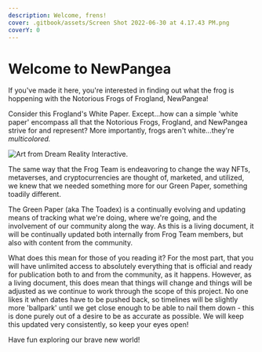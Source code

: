 ```yaml
---
description: Welcome, frens!
cover: .gitbook/assets/Screen Shot 2022-06-30 at 4.17.43 PM.png
coverY: 0
---
```


# Welcome to NewPangea

If you've made it here, you're interested in finding out what the frog is hoppening with the Notorious Frogs of Frogland, NewPangea!

Consider this Frogland's White Paper. Except...how can a simple 'white paper' encompass all that the Notorious Frogs, Frogland, and NewPangea strive for and represent? More importantly, frogs aren't white...they're _multicolored._

![Art from Dream Reality Interactive.](<.gitbook/assets/Untitled-1 (1).png>)

The same way that the Frog Team is endeavoring to change the way NFTs, metaverses, and cryptocurrencies are thought of, marketed, and utilized, we knew that we needed something more for our Green Paper, something toadily different.

The Green Paper (aka The Toadex) is a continually evolving and updating means of tracking what we're doing, where we're going, and the involvement of our community along the way. As this is a living document, it will be continually updated both internally from Frog Team members, but also with content from the community.

What does this mean for those of you reading it? For the most part, that you will have unlimited access to absolutely everything that is official and ready for publication both to and from the community, as it happens. However, as a living document, this does mean that things will change and things will be adjusted as we continue to work through the scope of this project. No one likes it when dates have to be pushed back, so timelines will be slightly more 'ballpark' until we get close enough to be able to nail them down - this is done purely out of a desire to be as accurate as possible. We will keep this updated very consistently, so keep your eyes open!

Have fun exploring our brave new world!
